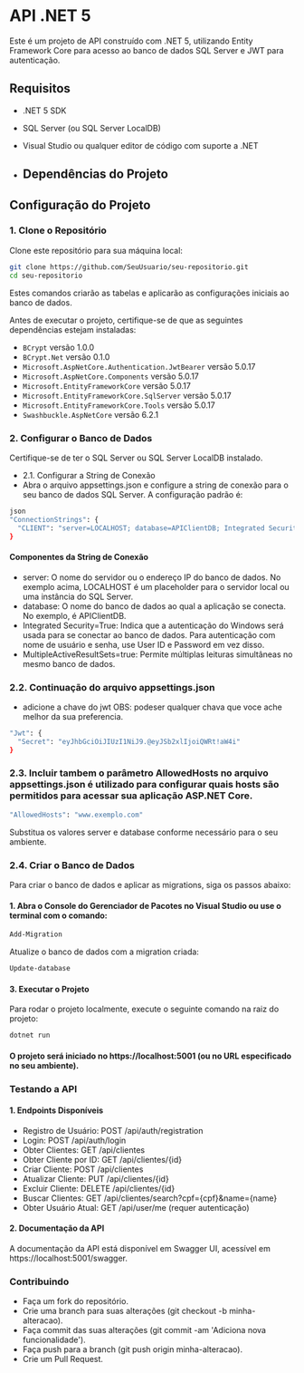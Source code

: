 # API .NET 5

Este é um projeto de API construído com .NET 5, utilizando Entity Framework Core para acesso ao banco de dados SQL Server e JWT para autenticação.

## Requisitos

- .NET 5 SDK
- SQL Server (ou SQL Server LocalDB)
- Visual Studio ou qualquer editor de código com suporte a .NET

- ## Dependências do Projeto

## Configuração do Projeto

### 1. Clone o Repositório

Clone este repositório para sua máquina local:

```bash
git clone https://github.com/SeuUsuario/seu-repositorio.git
cd seu-repositorio
```

Estes comandos criarão as tabelas e aplicarão as configurações iniciais ao banco de dados.

Antes de executar o projeto, certifique-se de que as seguintes dependências estejam instaladas:

- `BCrypt` versão 1.0.0
- `BCrypt.Net` versão 0.1.0
- `Microsoft.AspNetCore.Authentication.JwtBearer` versão 5.0.17
- `Microsoft.AspNetCore.Components` versão 5.0.17
- `Microsoft.EntityFrameworkCore` versão 5.0.17
- `Microsoft.EntityFrameworkCore.SqlServer` versão 5.0.17
- `Microsoft.EntityFrameworkCore.Tools` versão 5.0.17
- `Swashbuckle.AspNetCore` versão 6.2.1

### 2. Configurar o Banco de Dados

Certifique-se de ter o SQL Server ou SQL Server LocalDB instalado.

- 2.1. Configurar a String de Conexão
- Abra o arquivo appsettings.json e configure a string de conexão para o seu banco de dados SQL Server. A configuração padrão é:

```bash
json
"ConnectionStrings": {
  "CLIENT": "server=LOCALHOST; database=APIClientDB; Integrated Security=True; MultipleActiveResultSets=true; TrustServerCertificate=True;"
}
```
#### Componentes da String de Conexão
- server: O nome do servidor ou o endereço IP do banco de dados. No exemplo acima, LOCALHOST é um placeholder para o servidor local ou uma instância do SQL Server.
- database: O nome do banco de dados ao qual a aplicação se conecta. No exemplo, é APIClientDB.
- Integrated Security=True: Indica que a autenticação do Windows será usada para se conectar ao banco de dados. Para autenticação com nome de usuário e senha, use User ID e Password em vez disso.
- MultipleActiveResultSets=true: Permite múltiplas leituras simultâneas no mesmo banco de dados.
### 2.2. Continuação do arquivo appsettings.json
- adicione a chave do jwt OBS: podeser qualquer chava que voce ache melhor da sua preferencia.

```bash
"Jwt": {
  "Secret": "eyJhbGciOiJIUzI1NiJ9.@eyJSb2xlIjoiQWRt!aW4i"
}
```

### 2.3. Incluir tambem o parâmetro AllowedHosts no arquivo appsettings.json é utilizado para configurar quais hosts são permitidos para acessar sua aplicação ASP.NET Core.

```bash
"AllowedHosts": "www.exemplo.com"
```

Substitua os valores server e database conforme necessário para o seu ambiente.

### 2.4. Criar o Banco de Dados

Para criar o banco de dados e aplicar as migrations, siga os passos abaixo:

#### 1. Abra o Console do Gerenciador de Pacotes no Visual Studio ou use o terminal com o comando:

```bash
Add-Migration
```

Atualize o banco de dados com a migration criada:

```bash
Update-database
```

#### 3. Executar o Projeto

Para rodar o projeto localmente, execute o seguinte comando na raiz do projeto:

```bash
dotnet run
```

#### O projeto será iniciado no https://localhost:5001 (ou no URL especificado no seu ambiente).

### Testando a API

#### 1. Endpoints Disponíveis

- Registro de Usuário: POST /api/auth/registration
- Login: POST /api/auth/login
- Obter Clientes: GET /api/clientes
- Obter Cliente por ID: GET /api/clientes/{id}
- Criar Cliente: POST /api/clientes
- Atualizar Cliente: PUT /api/clientes/{id}
- Excluir Cliente: DELETE /api/clientes/{id}
- Buscar Clientes: GET /api/clientes/search?cpf={cpf}&name={name}
- Obter Usuário Atual: GET /api/user/me (requer autenticação)

#### 2. Documentação da API

A documentação da API está disponível em Swagger UI, acessível em https://localhost:5001/swagger.

### Contribuindo

- Faça um fork do repositório.
- Crie uma branch para suas alterações (git checkout -b minha-alteracao).
- Faça commit das suas alterações (git commit -am 'Adiciona nova funcionalidade').
- Faça push para a branch (git push origin minha-alteracao).
- Crie um Pull Request.
